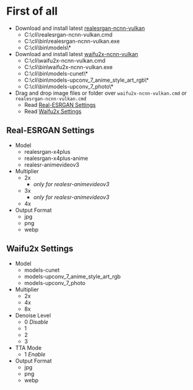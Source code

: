 # First of all

- Download and install latest [realesrgan-ncnn-vulkan](https://github.com/xinntao/Real-ESRGAN/releases)
    - C:\cli\realesrgan-ncnn-vulkan.cmd
    - C:\cli\bin\realesrgan-ncnn-vulkan.exe
    - C:\cli\bin\models\\*
- Download and install latest [waifu2x-ncnn-vulkan](https://github.com/nihui/waifu2x-ncnn-vulkan/releases)
    - C:\cli\waifu2x-ncnn-vulkan.cmd
    - C:\cli\bin\waifu2x-ncnn-vulkan.exe
    - C:\cli\bin\models-cunet\\*
    - C:\cli\bin\models-upconv_7_anime_style_art_rgb\\*
    - C:\cli\bin\models-upconv_7_photo\\*
- Drag and drop image files or folder over `waifu2x-ncnn-vulkan.cmd` or `realesrgan-ncnn-vulkan.cmd`
    - Read [Real-ESRGAN Settings](#Real-ESRGAN-Settings)
    - Read [Waifu2x Settings](#Waifu2x-Settings)

## Real-ESRGAN Settings
- Model
    - realesrgan-x4plus
    - realesrgan-x4plus-anime
    - realesr-animevideov3
- Multiplier
    - 2x
        - *only for realesr-animevideov3*
    - 3x
        - *only for realesr-animevideov3*
    - 4x
- Output Format
    - jpg
    - png
    - webp

## Waifu2x Settings
- Model
    - models-cunet
    - models-upconv_7_anime_style_art_rgb
    - models-upconv_7_photo
- Multiplier
    - 2x
    - 4x
    - 8x
- Denoise Level
    - 0 *Disable*
    - 1
    - 2
    - 3
- TTA Mode
    - 1 *Enable*
- Output Format
    - jpg
    - png
    - webp
